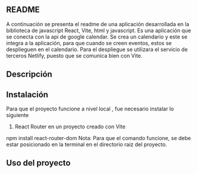 ## README

A continuación se presenta el readme de una aplicación desarrollada en la biblioteca de javascript React, Vite, html y javascript.
Es una aplicación que se conecta con la api de google calendar. Se crea un calendario y este se integra a la aplicación, para que cuando se creen eventos, estos se desplieguen en el calendario.
Para el despliegue se utilizara el servicio de terceros Netlify, puesto que se comunica bien con Vite.



## Descripción

## Instalación

Para que el proyecto funcione a nivel local , fue necesario instalar lo siguiente
1. React Router en un proyecto creado con Vite

npm install react-router-dom
Nota: Para que el comando funcione, se debe estar posicionado en la terminal en el directorio raiz del proyecto.

## Uso del proyecto
